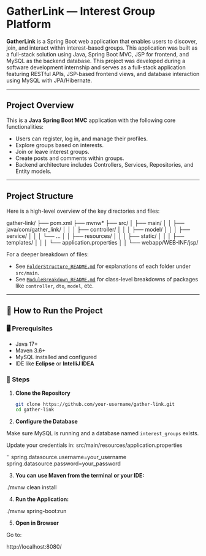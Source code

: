# GatherLink — Interest Group Platform

**GatherLink** is a Spring Boot web application that enables users to discover, join, and interact within interest-based groups. This application was built as a full-stack solution using Java, Spring Boot MVC, JSP for frontend, and MySQL as the backend database. This project was developed during a software development internship and serves as a full-stack application featuring RESTful APIs, JSP-based frontend views, and database interaction using MySQL with JPA/Hibernate.

---

## Project Overview

This is a **Java Spring Boot MVC** application with the following core functionalities:

- Users can register, log in, and manage their profiles.
- Explore groups based on interests.
- Join or leave interest groups.
- Create posts and comments within groups.
- Backend architecture includes Controllers, Services, Repositories, and Entity models.

---

## Project Structure

Here is a high-level overview of the key directories and files:

gather-link/
├── pom.xml
├── mvnw*
├── src/
│ ├── main/
│ │ ├── java/com/gather_link/
│ │ │ ├── controller/
│ │ │ ├── model/
│ │ │ ├── service/
│ │ │ └── ...
│ │ ├── resources/
│ │ │ ├── static/
│ │ │ ├── templates/
│ │ │ └── application.properties
│ │ └── webapp/WEB-INF/jsp/


For a deeper breakdown of files:

- See [`FolderStructure_README.md`](src/main/FolderStructure_README.md) for explanations of each folder under `src/main`.
- See [`ModuleBreakdown_README.md`](src/main/java/com/gather_link/ModuleBreakdown_README.md) for class-level breakdowns of packages like `controller`, `dto`, `model`, etc.

---

## 🚀 How to Run the Project

### 🖥️ Prerequisites

- Java 17+
- Maven 3.6+
- MySQL installed and configured
- IDE like **Eclipse** or **IntelliJ IDEA**

### 🔧 Steps

1. **Clone the Repository**
   ```bash
   git clone https://github.com/your-username/gather-link.git
   cd gather-link

2. **Configure the Database**

Make sure MySQL is running and a database named `interest_groups` exists.

Update your credentials in:
src/main/resources/application.properties

''
spring.datasource.username=your_username
spring.datasource.password=your_password

3. **You can use Maven from the terminal or your IDE:**

./mvnw clean install

4. **Run the Application:**

./mvnw spring-boot:run

5. **Open in Browser**

Go to:

http://localhost:8080/
